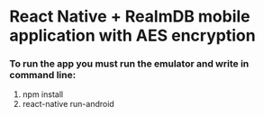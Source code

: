 <h1>React Native + RealmDB mobile application with AES encryption</h1>

<h3>To run the app you must run the emulator and write in command line:</h3>
<ol>
  <li>npm install</li>
  <li>react-native run-android</li>
</ol>
